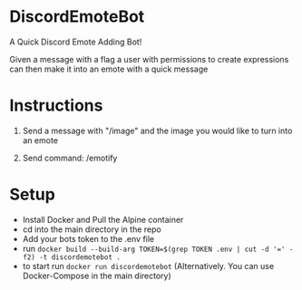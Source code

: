 # DiscordEmoteBot

A Quick Discord Emote Adding Bot!

Given a message with a flag a user with permissions to create expressions can then make it into an emote with a quick message

## 
# Instructions
1. Send a message with "/image" and the image you would like to turn into an emote

2. Send command: /emotify <name>

##
# Setup
- Install Docker and Pull the Alpine container
- cd into the main directory in the repo
- Add your bots token to the .env file
- run ``` docker build --build-arg TOKEN=$(grep TOKEN .env | cut -d '=' -f2) -t discordemotebot . ```
- to start run ```docker run discordemotebot```
(Alternatively. You can use Docker-Compose in the main directory)
